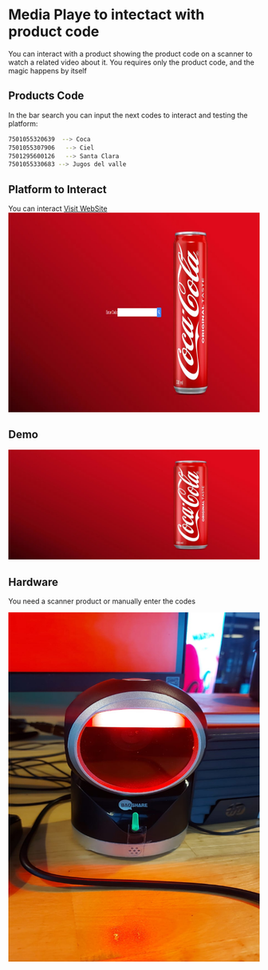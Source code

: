 # Media Playe to intectact with product code

You can interact with a product showing the product code on a scanner to watch a related video about it. You requires only the product code, and the magic happens by itself

## Products Code

In the bar search you can input the next codes to interact and testing the platform:

```bash
7501055320639  --> Coca
7501055307906   --> Ciel
7501295600126   --> Santa Clara
7501055330683 --> Jugos del valle
```

## Platform to Interact
You can interact
[Visit WebSite](https://retailmibeex.net/codeproduct/)
<img src="media/main.png" alt="main" width="900" height="400">

## Demo

[![Texto alternativo](media/background.png)](media/demo.mp4)


## Hardware
You need a scanner product or manually enter the codes

<img src="media/scanner.jpg" alt="scanner" width="600" height="700">
